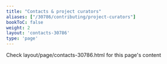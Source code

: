 ```yaml
---
title: "Contacts & project curators"
aliases: ["/30786/contributing/project-curators"]
bookToC: false
weight: 2
layout: 'contacts-30786'
type: 'page'
---
```

Check layout/page/contacts-30786.html for this page's content